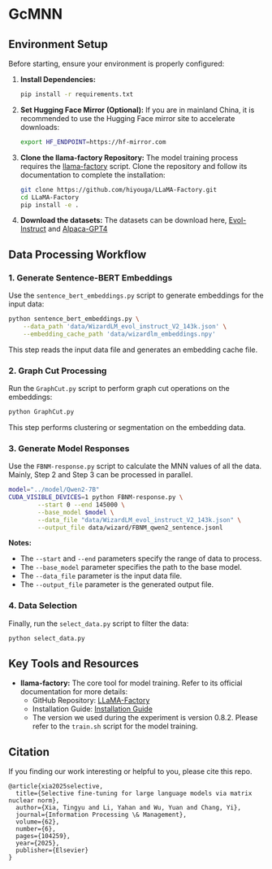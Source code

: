# GcMNN

## Environment Setup

Before starting, ensure your environment is properly configured:

1. **Install Dependencies:**
   ```bash
   pip install -r requirements.txt
   ```

2. **Set Hugging Face Mirror (Optional):**
   If you are in mainland China, it is recommended to use the Hugging Face mirror site to accelerate downloads:
   ```bash
   export HF_ENDPOINT=https://hf-mirror.com
   ```

3. **Clone the llama-factory Repository:**
   The model training process requires the [llama-factory](https://github.com/hiyouga/LLaMA-Factory) script. Clone the repository and follow its documentation to complete the installation:
   ```bash
   git clone https://github.com/hiyouga/LLaMA-Factory.git
   cd LLaMA-Factory
   pip install -e .
   ```
4. **Download the datasets:**
  The datasets can be download here, [Evol-Instruct](https://huggingface.co/datasets/WizardLMTeam/WizardLM_evol_instruct_V2_196k) and [Alpaca-GPT4](https://huggingface.co/datasets/vicgalle/alpaca-gpt4)

## Data Processing Workflow

### 1. Generate Sentence-BERT Embeddings
Use the `sentence_bert_embeddings.py` script to generate embeddings for the input data:
```bash
python sentence_bert_embeddings.py \
    --data_path 'data/WizardLM_evol_instruct_V2_143k.json' \
    --embedding_cache_path 'data/wizardlm_embeddings.npy'
```
This step reads the input data file and generates an embedding cache file.

### 2. Graph Cut Processing
Run the `GraphCut.py` script to perform graph cut operations on the embeddings:
```bash
python GraphCut.py
```
This step performs clustering or segmentation on the embedding data.

### 3. Generate Model Responses
Use the `FBNM-response.py` script to calculate the MNN values of all the data. Mainly, Step 2 and Step 3 can be processed in parallel. 
```bash
model="../model/Qwen2-7B"
CUDA_VISIBLE_DEVICES=1 python FBNM-response.py \
        --start 0 --end 145000 \
        --base_model $model \
        --data_file "data/WizardLM_evol_instruct_V2_143k.json" \
        --output_file data/wizard/FBNM_qwen2_sentence.jsonl
```
**Notes:**
- The `--start` and `--end` parameters specify the range of data to process.
- The `--base_model` parameter specifies the path to the base model.
- The `--data_file` parameter is the input data file.
- The `--output_file` parameter is the generated output file.

### 4. Data Selection
Finally, run the `select_data.py` script to filter the data:
```bash
python select_data.py
```

## Key Tools and Resources

- **llama-factory:** The core tool for model training. Refer to its official documentation for more details:
  - GitHub Repository: [LLaMA-Factory](https://github.com/hiyouga/LLaMA-Factory)
  - Installation Guide: [Installation Guide](https://github.com/hiyouga/LLaMA-Factory#installation)
  - The version we used during the experiment is version 0.8.2. Please refer to the `train.sh` script for the model training. 


## Citation
If you finding our work interesting or helpful to you, please cite this repo.
```
@article{xia2025selective,
  title={Selective fine-tuning for large language models via matrix nuclear norm},
  author={Xia, Tingyu and Li, Yahan and Wu, Yuan and Chang, Yi},
  journal={Information Processing \& Management},
  volume={62},
  number={6},
  pages={104259},
  year={2025},
  publisher={Elsevier}
}
```


